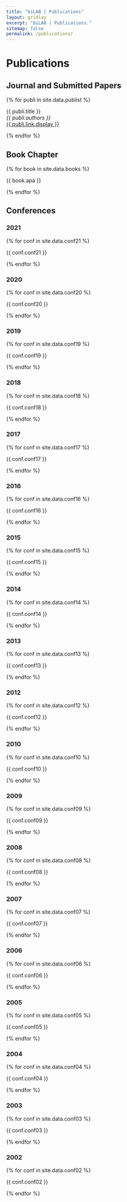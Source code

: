 ```yaml
---
title: "biLAB | Publications"
layout: gridlay
excerpt: "biLAB | Publications."
sitemap: false
permalink: /publications/
---
```



# Publications
## Journal and Submitted Papers

{% for publi in site.data.publist %}

  {{ publi.title }} <br />
  <em>{{ publi.authors }} </em><br /><a href="{{ publi.link.url }}">{{ publi.link.display }}</a>

{% endfor %}
  
## Book Chapter

{% for book in site.data.books %}

  {{ book.apa }} <br />

{% endfor %}
  
## Conferences

### 2021

{% for conf in site.data.conf21 %}

  {{ conf.conf21 }} <br />

{% endfor %}

### 2020

{% for conf in site.data.conf20 %}

  {{ conf.conf20 }} <br />

{% endfor %}

### 2019

{% for conf in site.data.conf19 %}

  {{ conf.conf19 }} <br />

{% endfor %}

### 2018

{% for conf in site.data.conf18 %}

  {{ conf.conf18 }} <br />

{% endfor %}

### 2017

{% for conf in site.data.conf17 %}

  {{ conf.conf17 }} <br />

{% endfor %}

### 2016

{% for conf in site.data.conf16 %}

  {{ conf.conf16 }} <br />

{% endfor %}

### 2015

{% for conf in site.data.conf15 %}

  {{ conf.conf15 }} <br />

{% endfor %}

### 2014

{% for conf in site.data.conf14 %}

  {{ conf.conf14 }} <br />

{% endfor %}

### 2013

{% for conf in site.data.conf13 %}

  {{ conf.conf13 }} <br />

{% endfor %}

### 2012

{% for conf in site.data.conf12 %}

  {{ conf.conf12 }} <br />

{% endfor %}

### 2010

{% for conf in site.data.conf10 %}

  {{ conf.conf10 }} <br />

{% endfor %}

### 2009

{% for conf in site.data.conf09 %}

  {{ conf.conf09 }} <br />

{% endfor %}

### 2008

{% for conf in site.data.conf08 %}

  {{ conf.conf08 }} <br />

{% endfor %}

### 2007

{% for conf in site.data.conf07 %}

  {{ conf.conf07 }} <br />

{% endfor %}

### 2006

{% for conf in site.data.conf06 %}

  {{ conf.conf06 }} <br />

{% endfor %}

### 2005

{% for conf in site.data.conf05 %}

  {{ conf.conf05 }} <br />

{% endfor %}

### 2004

{% for conf in site.data.conf04 %}

  {{ conf.conf04 }} <br />

{% endfor %}

### 2003

{% for conf in site.data.conf03 %}

  {{ conf.conf03 }} <br />

{% endfor %}

### 2002

{% for conf in site.data.conf02 %}

  {{ conf.conf02 }} <br />

{% endfor %}
  


  